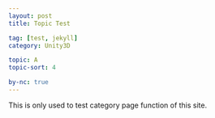 ```yaml
---
layout: post
title: Topic Test

tag: [test, jekyll]
category: Unity3D

topic: A
topic-sort: 4

by-nc: true
---
```


This is only used to test category page function of this site.